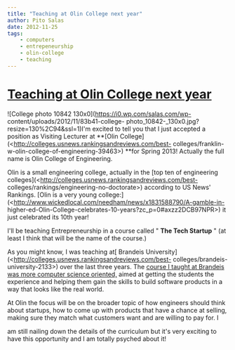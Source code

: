 ```yaml
---
title: "Teaching at Olin College next year"
author: Pito Salas
date: 2012-11-25
tags:
    - computers
    - entrepeneurship
    - olin-college
    - teaching
---
```

# [Teaching at Olin College next year](None)




![College photo 10842 130x0](https://i0.wp.com/salas.com/wp-
content/uploads/2012/11/83b41-college-
photo_10842-_130x0.jpg?resize=130%2C94&ssl=1)I'm excited to tell you that I
just accepted a position as Visiting Lecturer at **[Olin
College](<http://colleges.usnews.rankingsandreviews.com/best-
colleges/franklin-w-olin-college-of-engineering-39463>) **for Spring 2013!
Actually the full name is Olin College of Engineering.

Olin is a small engineering college, actually in the [top ten of engineering
colleges](<http://colleges.usnews.rankingsandreviews.com/best-
colleges/rankings/engineering-no-doctorate>) according to US News' Rankings.
[Olin is a very young
college:](<http://www.wickedlocal.com/needham/news/x1831588790/A-gamble-in-
higher-ed-Olin-College-celebrates-10-years?zc_p=0#axzz2DCB97NPR>) it just
celebrated its 10th year!

I'll be teaching Entrepreneurship in a course called " **The Tech Startup** "
(at least I think that will be the name of the course.)

As you might know, I was teaching at[ Brandeis
University](<http://colleges.usnews.rankingsandreviews.com/best-
colleges/brandeis-university-2133>) over the last three years. The [course I
taught at Brandeis was more computer science
oriented,](<http://www.brandeis.edu/jbs/pastprograms/r2012/webappssocialnet/index.html>)
aimed at getting the students the experience and helping them gain the skills
to build software products in a way that looks like the real world.

At Olin the focus will be on the broader topic of how engineers should think
about startups, how to come up with products that have a chance at selling,
making sure they match what customers want and are willing to pay for. I

am still nailing down the details of the curriculum but it's very exciting to
have this opportunity and I am totally psyched about it!


